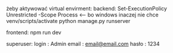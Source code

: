 żeby aktywować virtual envirment:
backend:
Set-ExecutionPolicy Unrestricted -Scope Process   <-- bo windows inaczej nie chce
venv/scripts/activate
python manage.py runserver


frontend:
npm run dev



superuser:
login : Admin
email : email@email.com
hasło : 1234
